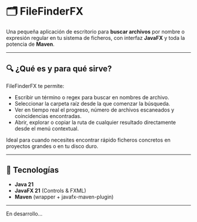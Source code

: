 # 🗂️ FileFinderFX

Una pequeña aplicación de escritorio para **buscar archivos** por nombre o expresión regular en tu sistema de ficheros, con interfaz **JavaFX** y toda la potencia de **Maven**.

---

## 🔍 ¿Qué es y para qué sirve?

FileFinderFX te permite:

- Escribir un término o regex para buscar en nombres de archivo.  
- Seleccionar la carpeta raíz desde la que comenzar la búsqueda.  
- Ver en tiempo real el progreso, número de archivos escaneados y coincidencias encontradas.  
- Abrir, explorar o copiar la ruta de cualquier resultado directamente desde el menú contextual.  

Ideal para cuando necesites encontrar rápido ficheros concretos en proyectos grandes o en tu disco duro.

---

## 🚀 Tecnologías

- **Java 21**  
- **JavaFX 21** (Controls & FXML)  
- **Maven** (wrapper + javafx-maven-plugin)   

---
En desarrollo...

